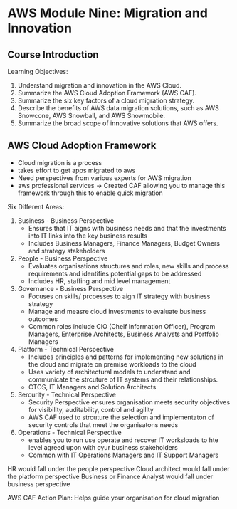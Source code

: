 # AWS Module Nine: Migration and Innovation

## Course Introduction

Learning Objectives: 

1. Understand migration and innovation in the AWS Cloud.
2. Summarize the AWS Cloud Adoption Framework (AWS CAF). 
3. Summarize the six key factors of a cloud migration strategy.
4. Describe the benefits of AWS data migration solutions, such as AWS Snowcone, AWS Snowball, and AWS Snowmobile.
5. Summarize the broad scope of innovative solutions that AWS offers.

## AWS Cloud Adoption Framework

- Cloud migration is a process
- takes effort to get apps migrated to aws 
- Need perspectives from various experts for AWS migration
- aws professional services -> Created CAF allowing you to manage this framework through this to enable quick migration 

Six Different Areas:

1. Business - Business Perspective
    - Ensures that IT aigns with business needs and that the investments into IT links into the key business results
    - Includes Business Managers, Finance Managers, Budget Owners and strategy stakeholders
2. People - Business Perspective
    - Evaluates organisations structures and roles, new skills and process requirements and identifies potential gaps to be addressed
    - Includes HR, staffing and mid level management
3. Governance - Business Perspective
    - Focuses on skills/ prcoesses to aign IT strategy with business strategy
    - Manage and measre cloud investments to evaluate business outcomes
    - Common roles include CIO (Cheif Information Officer), Program Managers, Enterprise Architects, Business Analysts and Portfolio Managers
4. Platform - Technical Perspective 
    - Includes principles and patterns for implementing new solutions in the cloud and migrate on premise workloads to the cloud
    - Uses variety of architectural models to understand and communicate the strcuture of IT systems and their relationships.
    - CTOS, IT Managers and Solution Architects
5. Sercurity - Technical Perspective  
    - Security Perspective ensures organisation meets security objectives for visibility, auditability, control and agility
    - AWS CAF used to strcuture the selection and implementaton of security controls that meet the organisatons needs
6. Operations - Technical Perspective
    - enables you to run use operate and recover IT worksloads to hte level agreed upon with oyur business stakeholders
    - Common with IT Operations Managers and IT Support Managers

HR would fall under the people perspective 
Cloud architect would fall under the platform perspective
Business or Finance Analyst would fall under business perspective

AWS CAF Action Plan: Helps guide your organisation for cloud migration